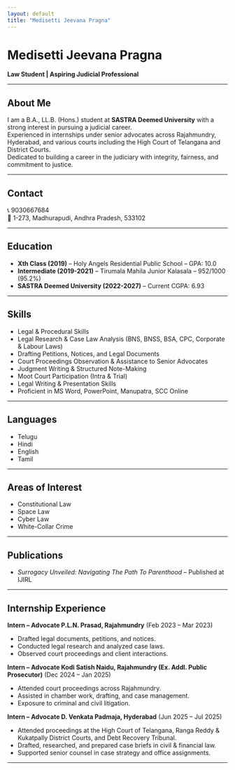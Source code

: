 ```yaml
---
layout: default
title: "Medisetti Jeevana Pragna"
---
```


# Medisetti Jeevana Pragna
**Law Student | Aspiring Judicial Professional**

---

## About Me
I am a B.A., LL.B. (Hons.) student at **SASTRA Deemed University** with a strong interest in pursuing a judicial career.  
Experienced in internships under senior advocates across Rajahmundry, Hyderabad, and various courts including the High Court of Telangana and District Courts.  
Dedicated to building a career in the judiciary with integrity, fairness, and commitment to justice.

---

## Contact
📞 9030667684  
📍 1-273, Madhurapudi, Andhra Pradesh, 533102  

---

## Education
- **Xth Class (2019)** – Holy Angels Residential Public School – GPA: 10.0  
- **Intermediate (2019-2021)** – Tirumala Mahila Junior Kalasala – 952/1000 (95.2%)  
- **SASTRA Deemed University (2022-2027)** – Current CGPA: 6.93  

---

## Skills
- Legal & Procedural Skills  
- Legal Research & Case Law Analysis (BNS, BNSS, BSA, CPC, Corporate & Labour Laws)  
- Drafting Petitions, Notices, and Legal Documents  
- Court Proceedings Observation & Assistance to Senior Advocates  
- Judgment Writing & Structured Note-Making  
- Moot Court Participation (Intra & Trial)  
- Legal Writing & Presentation Skills  
- Proficient in MS Word, PowerPoint, Manupatra, SCC Online  

---

## Languages
- Telugu  
- Hindi  
- English  
- Tamil  

---

## Areas of Interest
- Constitutional Law  
- Space Law  
- Cyber Law  
- White-Collar Crime  

---

## Publications
- *Surrogacy Unveiled: Navigating The Path To Parenthood* – Published at IJIRL  

---

## Internship Experience
**Intern – Advocate P.L.N. Prasad, Rajahmundry** (Feb 2023 – Mar 2023)  
- Drafted legal documents, petitions, and notices.  
- Conducted legal research and analyzed case laws.  
- Observed court proceedings and client interactions.  

**Intern – Advocate Kodi Satish Naidu, Rajahmundry (Ex. Addl. Public Prosecutor)** (Dec 2024 – Jan 2025)  
- Attended court proceedings across Rajahmundry.  
- Assisted in chamber work, drafting, and case management.  
- Exposure to criminal and civil litigation.  

**Intern – Advocate D. Venkata Padmaja, Hyderabad** (Jun 2025 – Jul 2025)  
- Attended proceedings at the High Court of Telangana, Ranga Reddy & Kukatpally District Courts, and Debt Recovery Tribunal.  
- Drafted, researched, and prepared case briefs in civil & financial law.  
- Supported senior counsel in case strategy and office assignments.  

---
